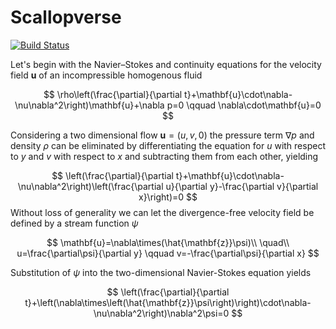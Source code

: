 # Scallopverse

[![Build Status](https://github.com/gszep/Scallopverse.jl/actions/workflows/CI.yml/badge.svg?branch=main)](https://github.com/gszep/Scallopverse.jl/actions/workflows/CI.yml?query=branch%3Amain)

Let's begin with the Navier–Stokes and continuity equations for the velocity field $\mathbf{u}$ of an incompressible homogenous fluid

$$
\rho\left(\frac{\partial}{\partial t}+\mathbf{u}\cdot\nabla-\nu\nabla^2\right)\mathbf{u}+\nabla p=0
\qquad \nabla\cdot\mathbf{u}=0
$$

Considering a two dimensional flow $\mathbf{u}=(u,v,0)$ the pressure term $\nabla p$ and density $\rho$ can be eliminated by differentiating the equation for $u$ with respect to $y$ and $v$ with respect to $x$ and subtracting them from each other, yielding

$$
\left(\frac{\partial}{\partial t}+\mathbf{u}\cdot\nabla-\nu\nabla^2\right)\left(\frac{\partial u}{\partial y}-\frac{\partial v}{\partial x}\right)=0
$$
Without loss of generality we can let the divergence-free velocity field be defined by a stream function $\psi$

$$
\mathbf{u}=\nabla\times(\hat{\mathbf{z}}\psi)\\
\quad\\
u=\frac{\partial\psi}{\partial y}
\qquad
v=-\frac{\partial\psi}{\partial x}
$$

Substitution of $\psi$ into the two-dimensional Navier-Stokes equation yields

$$
\left(\frac{\partial}{\partial t}+\left(\nabla\times\left(\hat{\mathbf{z}}\psi\right)\right)\cdot\nabla-\nu\nabla^2\right)\nabla^2\psi=0
$$

